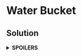 # Water Bucket
## Solution
<details>
<summary><b>SPOILERS</b></summary>

One of the solutions can use a graph search algorithm. Manage several status of water buckets A, B, C with a graph, where a status is treated as a vertex and no duplicated ones are allowed. You may pick various containers for the graph. I used `vector<vector<vector<bool>>>` to check if the status is available.

For example, let capaA, capaB, capaC be the capacity of three buckets. Let a, b, c be the current amount of water in the buckets. And let `vec` be a `vector<vector<vector<bool>>>`, where the size is `(capaA + 1) × (capaB + 1) × (capaC + 1)`. Then we can assign `vec` like `capaA + 1, vector<vector<bool>>(capaB + 1, vector<bool>(capaC + 1, false))`. Suppose that capaA = 2, capaB = 4, capaC = 8. Since at first A and B are empty and C is full of water, then the initial status will be a = 0, b = 0, c = 8. We can then register the status as `vec.at(0).at(0).at(8) = true`.

</details>
